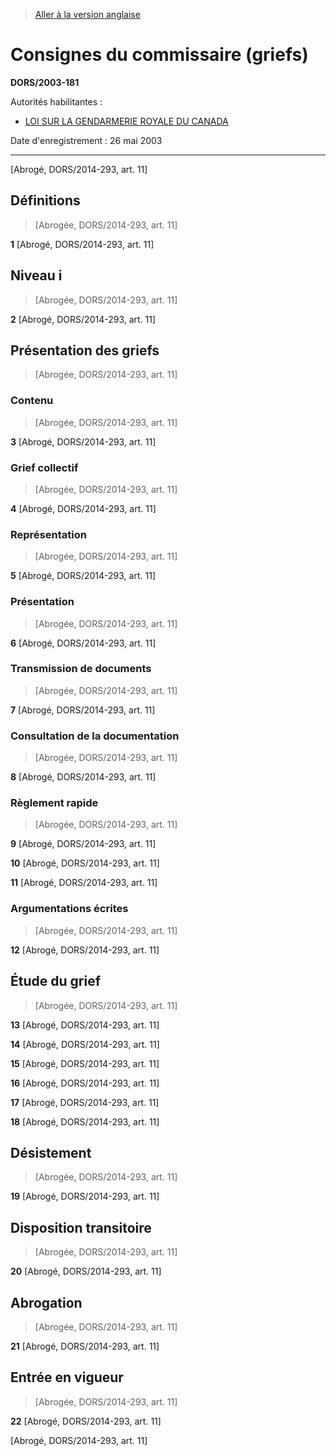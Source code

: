 > [Aller à la version anglaise](/en/Regulations/Statutory%20Orders%20and%20Regulations/2003/181.md)

# Consignes du commissaire (griefs)

**DORS/2003-181**

Autorités habilitantes : 
- [LOI SUR LA GENDARMERIE ROYALE DU CANADA](/fr/Lois/Lois%20révisées%20du%20Canada/R/R-10.md)

Date d'enregistrement : 26 mai 2003

----------


[Abrogé, DORS/2014-293, art. 11]



## Définitions
> [Abrogée, DORS/2014-293, art. 11]



**1** [Abrogé, DORS/2014-293, art. 11]




## Niveau i
> [Abrogée, DORS/2014-293, art. 11]



**2** [Abrogé, DORS/2014-293, art. 11]




## Présentation des griefs
> [Abrogée, DORS/2014-293, art. 11]




### Contenu
> [Abrogée, DORS/2014-293, art. 11]



**3** [Abrogé, DORS/2014-293, art. 11]




### Grief collectif
> [Abrogée, DORS/2014-293, art. 11]



**4** [Abrogé, DORS/2014-293, art. 11]




### Représentation
> [Abrogée, DORS/2014-293, art. 11]



**5** [Abrogé, DORS/2014-293, art. 11]




### Présentation
> [Abrogée, DORS/2014-293, art. 11]



**6** [Abrogé, DORS/2014-293, art. 11]




### Transmission de documents
> [Abrogée, DORS/2014-293, art. 11]



**7** [Abrogé, DORS/2014-293, art. 11]




### Consultation de la documentation
> [Abrogée, DORS/2014-293, art. 11]



**8** [Abrogé, DORS/2014-293, art. 11]




### Règlement rapide
> [Abrogée, DORS/2014-293, art. 11]



**9** [Abrogé, DORS/2014-293, art. 11]



**10** [Abrogé, DORS/2014-293, art. 11]



**11** [Abrogé, DORS/2014-293, art. 11]




### Argumentations écrites
> [Abrogée, DORS/2014-293, art. 11]



**12** [Abrogé, DORS/2014-293, art. 11]




## Étude du grief
> [Abrogée, DORS/2014-293, art. 11]



**13** [Abrogé, DORS/2014-293, art. 11]



**14** [Abrogé, DORS/2014-293, art. 11]



**15** [Abrogé, DORS/2014-293, art. 11]



**16** [Abrogé, DORS/2014-293, art. 11]



**17** [Abrogé, DORS/2014-293, art. 11]



**18** [Abrogé, DORS/2014-293, art. 11]




## Désistement
> [Abrogée, DORS/2014-293, art. 11]



**19** [Abrogé, DORS/2014-293, art. 11]




## Disposition transitoire
> [Abrogée, DORS/2014-293, art. 11]



**20** [Abrogé, DORS/2014-293, art. 11]




## Abrogation
> [Abrogée, DORS/2014-293, art. 11]



**21** [Abrogé, DORS/2014-293, art. 11]




## Entrée en vigueur
> [Abrogée, DORS/2014-293, art. 11]



**22** [Abrogé, DORS/2014-293, art. 11]


[Abrogé, DORS/2014-293, art. 11]


